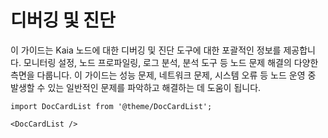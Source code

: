 # 디버깅 및 진단

이 가이드는 Kaia 노드에 대한 디버깅 및 진단 도구에 대한 포괄적인 정보를 제공합니다. 모니터링 설정, 노드 프로파일링, 로그 분석, 분석 도구 등 노드 문제 해결의 다양한 측면을 다룹니다. 이 가이드는 성능 문제, 네트워크 문제, 시스템 오류 등 노드 운영 중 발생할 수 있는 일반적인 문제를 파악하고 해결하는 데 도움이 됩니다.

```mdx-code-block
import DocCardList from '@theme/DocCardList';

<DocCardList />
```